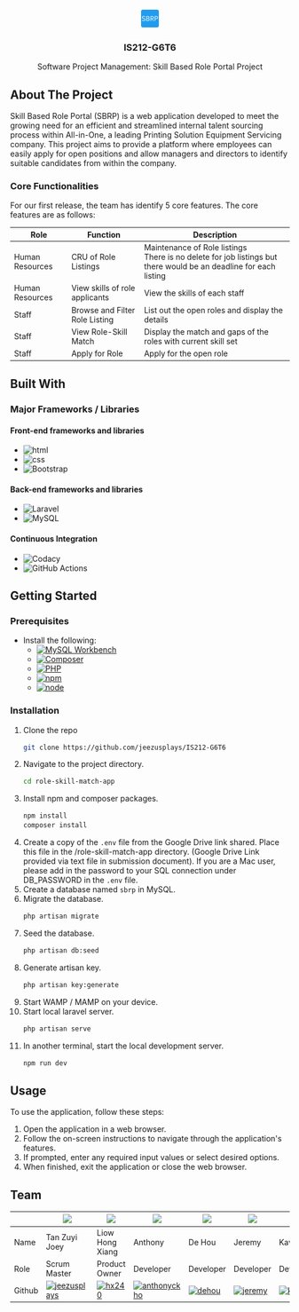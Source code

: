 <br />
<div align="center">
  <a href="https://github.com/jeezusplays/IS212-G6T6">
    <img src="role-skill-match-app/public/favicon-32x32.png" alt="Logo">
  </a>

<h3 align="center">IS212-G6T6</h3>

  <p align="center">
    Software Project Management: Skill Based Role Portal Project
  </p>
</div>


## About The Project
Skill Based Role Portal (SBRP) is a web application developed to meet the growing need for an efficient and streamlined internal talent sourcing process within All-in-One, a leading Printing Solution Equipment Servicing company. This project aims to provide a platform where employees can easily apply for open positions and allow managers and directors to identify suitable candidates from within the company.

### Core Functionalities
For our first release, the team has identify 5 core features. The core features are as follows:

| Role | Function | Description |
| ----------- | ----------- | ----------- |
| Human Resources | CRU of Role Listings | Maintenance of Role listings <br> There is no delete for job listings but there would be an deadline for each listing |
| Human Resources | View skills of role applicants | View the skills of each staff |
| Staff | Browse and Filter Role Listing | List out the open roles and display the details |
| Staff | View Role-Skill Match | Display the match and gaps of the roles with current skill set |
| Staff | Apply for Role | Apply for the open role | 

## Built With
### Major Frameworks / Libraries 

#### Front-end frameworks and libraries
- ![html](https://img.shields.io/badge/HTML5-E34F26.svg?style=for-the-badge&logo=HTML5&logoColor=white)
- ![css](https://img.shields.io/badge/CSS3-1572B6.svg?style=for-the-badge&logo=CSS3&logoColor=white)
- ![Bootstrap](https://img.shields.io/badge/Bootstrap-7952B3.svg?style=for-the-badge&logo=Bootstrap&logoColor=white)

#### Back-end frameworks and libraries
- ![Laravel](https://img.shields.io/badge/Laravel-FF2D20.svg?style=for-the-badge&logo=Laravel&logoColor=white)
- ![MySQL](https://img.shields.io/badge/MySQL-4479A1.svg?style=for-the-badge&logo=MySQL&logoColor=white)

#### Continuous Integration
- ![Codacy](https://img.shields.io/badge/Codacy-222F29.svg?style=for-the-badge&logo=Codacy&logoColor=white)
- ![GitHub Actions](https://img.shields.io/badge/GitHub%20Actions-2088FF.svg?style=for-the-badge&logo=GitHub-Actions&logoColor=white)

## Getting Started
### Prerequisites
* Install the following:
  * [![MySQL Workbench](https://img.shields.io/badge/MySQL-4479A1.svg?style=for-the-badge&logo=MySQL&logoColor=white)](https://dev.mysql.com/downloads/workbench/)
  * [![Composer](https://img.shields.io/badge/Composer-885630.svg?style=for-the-badge&logo=Composer&logoColor=white)](https://getcomposer.org/download/)
  * [![PHP](https://img.shields.io/badge/PHP-777BB4.svg?style=for-the-badge&logo=PHP&logoColor=white)](https://www.php.net/downloads)
  * [![npm](https://img.shields.io/badge/npm-CB3837.svg?style=for-the-badge&logo=npm&logoColor=white)](https://www.npmjs.com/get-npm)
  * [![node](https://img.shields.io/badge/Node.js-339933.svg?style=for-the-badge&logo=nodedotjs&logoColor=white)](https://nodejs.org/en/download/)

### Installation
1. Clone the repo
   ```sh
   git clone https://github.com/jeezusplays/IS212-G6T6
    ```
2. Navigate to the project directory.
    ```sh
    cd role-skill-match-app
    ```
3. Install npm and composer packages.
    ```sh
    npm install
    composer install
    ```
4. Create a copy of the `.env` file from the Google Drive link shared. Place this file in the /role-skill-match-app directory. (Google Drive Link provided via text file in submission document). If you are a Mac user, please add in the password to your SQL connection under DB_PASSWORD in the `.env` file.
6. Create a database named `sbrp` in MySQL.
7. Migrate the database.
    ```sh
    php artisan migrate
    ```
8. Seed the database.
    ```sh
    php artisan db:seed
    ```
9. Generate artisan key.
    ```sh
    php artisan key:generate
    ```
10. Start WAMP / MAMP on your device.
11. Start local laravel server.
    ```sh
    php artisan serve
    ```
12. In another terminal, start the local development server.
    ```sh
    npm run dev
    ```

## Usage
To use the application, follow these steps:
1. Open the application in a web browser.
2. Follow the on-screen instructions to navigate through the application's features.
3. If prompted, enter any required input values or select desired options.
4. When finished, exit the application or close the web browser.

## Team
|| <img src="https://avatars.githubusercontent.com/u/68149788?v=4" width="100"></img> | <img src="https://avatars.githubusercontent.com/u/111420736?v=4" width="100"></img> | <img src="https://avatars.githubusercontent.com/u/111410622?v=4" width="100"></img> | <img src="https://avatars.githubusercontent.com/u/144538254?v=4" width="100"></img> | <img src="https://avatars.githubusercontent.com/u/65487985?v=4" width="100"></img> | <img src="https://avatars.githubusercontent.com/u/140048767?v=4" width="100"></img> |
| ----------- | ----------- | ----------- | ----------- | ----------- | ----------- | ----------- | 
| Name | Tan Zuyi Joey | Liow Hong Xiang | Anthony | De Hou | Jeremy | Kaw Khin | 
| Role | Scrum Master | Product Owner | Developer | Developer | Developer | Developer | Developer |
| Github | [![jeezusplays](https://img.shields.io/badge/GitHub-181717.svg?style=for-the-badge&logo=GitHub&logoColor=white)](https://github.com/jeezusplays) | [![hx240](https://img.shields.io/badge/GitHub-181717.svg?style=for-the-badge&logo=GitHub&logoColor=white)](https://github.com/hx240) | [![anthonyckho](https://img.shields.io/badge/GitHub-181717.svg?style=for-the-badge&logo=GitHub&logoColor=white)](https://github.com/anthonyckho) | [![dehou](https://img.shields.io/badge/GitHub-181717.svg?style=for-the-badge&logo=GitHub&logoColor=white)](https://github.com/dehou37) | [![jeremy](https://img.shields.io/badge/GitHub-181717.svg?style=for-the-badge&logo=GitHub&logoColor=white)](https://github.com/jeremygmc) | [![kk](https://img.shields.io/badge/GitHub-181717.svg?style=for-the-badge&logo=GitHub&logoColor=white)](https://github.com/kantkawkhin3) |


